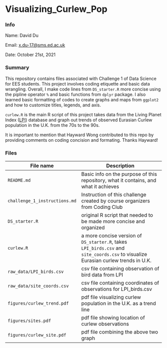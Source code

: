 # Visualizing_Curlew_Pop

### Info

Name: David Du

Email: x.du-17@sms.ed.ac.uk

Date: October 21st, 2021

### Summary

This repository contains files associated with Challenge 1 of Data Science for EES students.  This project involves coding etiquette and basic data wrangling.  Overall, I make code lines from ```DS_starter.R``` more concise using the pipline operator ```%``` and basic functions from ```dplyr``` package.  I also learned basic formatting of codes to create graphs and maps from ```ggplot2``` and how to customize titles, legends, and axis.  


```curlew.R``` is the main R script of this project takes data from the Living Planet Index ([LPI](https://livingplanetindex.org/home/index)) database and graph out trends of observed Eurasian Curlew population in the U.K. from the 70s to the 90s.  


It is important to mention that Hayward Wong contributed to this repo by providing comments on coding concision and formating.  Thanks Hayward!

### Files

| File name | Description |
| ---- | ---- |
```README.md``` | Basic info on the purpose of this repository, what it contains, and what it achieves
```challenge_1_instructions.md``` | Instruction of this challenge created by course organizers from Coding Club
```DS_starter.R``` | original R script that needed to be made more concise and organized
```curlew.R``` | a more concise version of ```DS_starter.R```, takes ```LPI_birds.csv``` and ```site_coords.csv``` to visualize Eurasian curlew trends in U.K.
```raw_data/LPI_birds.csv``` | csv file containing observation of bird data from LPI
```raw_data/site_coords.csv``` | csv file containing coordinates of observations for LPI_birds.csv
```figures/curlew_trend.pdf``` | pdf file visualizing curlew population in the U.K. as a trend line
```figures/sites.pdf``` | pdf file showing location of curlew observations
```figures/curlew_site.pdf``` | pdf file combining the above two graph
